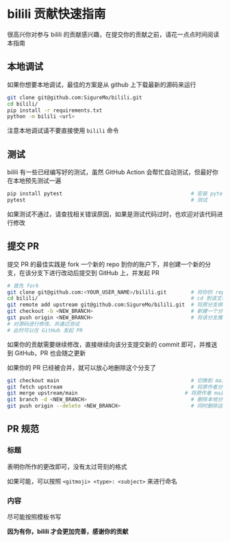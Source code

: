 # bilili 贡献快速指南

很高兴你对参与 bilili 的贡献感兴趣，在提交你的贡献之前，请花一点点时间阅读本指南

## 本地调试

如果你想要本地调试，最佳的方案是从 github 上下载最新的源码来运行

```bash
git clone git@github.com:SigureMo/bilili.git
cd bilili/
pip install -r requirements.txt
python -m bilili <url>
```

注意本地调试请不要直接使用 `bilili` 命令

## 测试

bilili 有一些已经编写好的测试，虽然 GitHub Action 会帮忙自动测试，但最好你在本地预先测试一遍

```bash
pip install pytest                                          # 安装 pytest
pytest                                                      # 测试
```

如果测试不通过，请查找相关错误原因，如果是测试代码过时，也欢迎对该代码进行修改

## 提交 PR

提交 PR 的最佳实践是 fork 一个新的 repo 到你的账户下，并创建一个新的分支，在该分支下进行改动后提交到 GitHub 上，并发起 PR

```bash
# 首先 fork
git clone git@github.com:<YOUR_USER_NAME>/bilili.git        # 将你的 repo clone 到本地
cd bilili/                                                  # cd 到该文件夹
git remote add upstream git@github.com:SigureMo/bilili.git  # 将原分支绑定在 upstream
git checkout -b <NEW_BRANCH>                                # 新建一个分支，名称随意，最好含有你本次改动的语义
git push origin <NEW_BRANCH>                                # 将该分支推送到 origin （也就是你 fork 后的 repo）
# 对源码进行修改、并通过测试
# 此时可以在 GitHub 发起 PR
```

如果你的贡献需要继续修改，直接继续向该分支提交新的 commit 即可，并推送到 GitHub，PR 也会随之更新

如果你的 PR 已经被合并，就可以放心地删除这个分支了

```bash
git checkout main                                           # 切换到 main
git fetch upstream                                          # 将原作者分支下载到本地
git merge upstream/main                                   # 将原作者 main 分支最新内容合并到本地 main
git branch -d <NEW_BRANCH>                                  # 删除本地分支
git push origin --delete <NEW_BRANCH>                       # 同时删除远程分支
```

## PR 规范

### 标题

表明你所作的更改即可，没有太过苛刻的格式

如果可能，可以按照 `<gitmoji> <type>: <subject>` 来进行命名

### 内容

尽可能按照模板书写

**因为有你，bilili 才会更加完善，感谢你的贡献**
